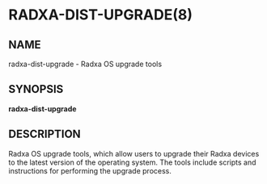 # RADXA-DIST-UPGRADE(8)

## NAME

radxa-dist-upgrade - Radxa OS upgrade tools

## SYNOPSIS

**radxa-dist-upgrade**

## DESCRIPTION

Radxa OS upgrade tools, which allow users to upgrade 
their Radxa devices to the latest version of the operating system. 
The tools include scripts and instructions for performing the upgrade process.
